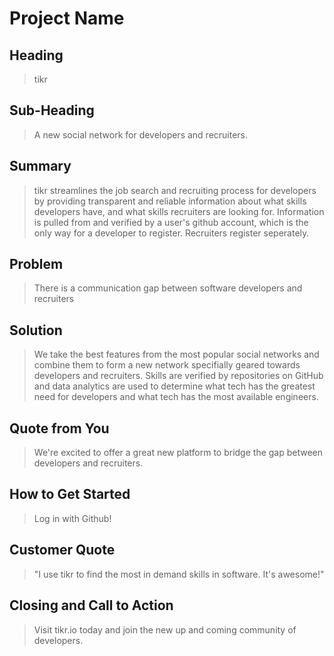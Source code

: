 # Project Name #

<!-- 
> This material was originally posted [here](http://www.quora.com/What-is-Amazons-approach-to-product-development-and-product-management). It is reproduced here for posterities sake.

There is an approach called "working backwards" that is widely used at Amazon. They work backwards from the customer, rather than starting with an idea for a product and trying to bolt customers onto it. While working backwards can be applied to any specific product decision, using this approach is especially important when developing new products or features.

For new initiatives a product manager typically starts by writing an internal press release announcing the finished product. The target audience for the press release is the new/updated product's customers, which can be retail customers or internal users of a tool or technology. Internal press releases are centered around the customer problem, how current solutions (internal or external) fail, and how the new product will blow away existing solutions.

If the benefits listed don't sound very interesting or exciting to customers, then perhaps they're not (and shouldn't be built). Instead, the product manager should keep iterating on the press release until they've come up with benefits that actually sound like benefits. Iterating on a press release is a lot less expensive than iterating on the product itself (and quicker!).

If the press release is more than a page and a half, it is probably too long. Keep it simple. 3-4 sentences for most paragraphs. Cut out the fat. Don't make it into a spec. You can accompany the press release with a FAQ that answers all of the other business or execution questions so the press release can stay focused on what the customer gets. My rule of thumb is that if the press release is hard to write, then the product is probably going to suck. Keep working at it until the outline for each paragraph flows. 

Oh, and I also like to write press-releases in what I call "Oprah-speak" for mainstream consumer products. Imagine you're sitting on Oprah's couch and have just explained the product to her, and then you listen as she explains it to her audience. That's "Oprah-speak", not "Geek-speak".

Once the project moves into development, the press release can be used as a touchstone; a guiding light. The product team can ask themselves, "Are we building what is in the press release?" If they find they're spending time building things that aren't in the press release (overbuilding), they need to ask themselves why. This keeps product development focused on achieving the customer benefits and not building extraneous stuff that takes longer to build, takes resources to maintain, and doesn't provide real customer benefit (at least not enough to warrant inclusion in the press release).
 -->
 
## Heading ##
  > tikr

## Sub-Heading ##
  > A new social network for developers and recruiters.

## Summary ##
  > tikr streamlines the job search and recruiting process for developers by providing transparent and reliable information about what skills developers have, and what skills recruiters are looking for. Information is pulled from and verified by a user's github account, which is the only way for a developer to register. Recruiters register seperately. 

## Problem ##
  > There is a communication gap between software developers and recruiters

## Solution ##
  > We take the best features from the most popular social networks and combine them to form a new network specifially geared towards developers and recruiters. Skills are verified by repositories on GitHub and data analytics are used to determine what tech has the greatest need for developers and what tech has the most available engineers.

## Quote from You ##
  > We're excited to offer a great new platform to bridge the gap between developers and recruiters.

## How to Get Started ##
  > Log in with Github!

## Customer Quote ##
  >  "I use tikr to find the most in demand skills in software. It's awesome!"

## Closing and Call to Action ##
  > Visit tikr.io today and join the new up and coming community of developers.
